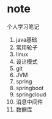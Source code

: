 # note
个人学习笔记
1. java基础
2. 常用轮子
3. linux
4. 设计模式
5. git
7. JVM
8. spring
9. springboot
10. springcloud
11. 消息中间件
12. 数据库
